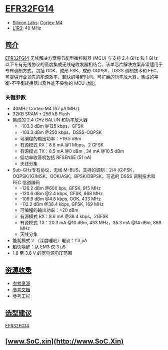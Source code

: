 ﻿# [EFR32FG14](https://doc.soc.xin/EFR32FG14)

* [Silicon Labs](https://www.silabs.com/): [Cortex-M4](https://github.com/SoCXin/Cortex)
* [L1R3](https://github.com/SoCXin/Level): 40 MHz

## [简介](https://github.com/SoCXin/EFR32FG14/wiki)

[EFR32FG14](https://cn.silabs.com/wireless/proprietary/efr32fg14-series-1-sub-ghz-2-4-ghz-socs) 无线解决方案将节能型微控制器 (MCU) 与支持 2.4 GHz 和 1 GHz 以下专有无线协议的高度集成无线电收发器相结合。该单芯片解决方案非常适用于专有调制方式，包括 OOK、成形 FSK、成形 OQPSK、DSSS 调制技术和 FEC，可提供行业领先的能源效率、超快的唤醒时间、可扩展的功率放大器、集成的平衡-不平衡转换器以及性能不妥协的 MCU 功能。

### 关键参数

* 40MHz Cortex-M4 (67 µA/MHz)
* 32KB SRAM + 256 kB Flash
* 集成的 2.4 GHz BALUN 和功率放大器
    * -103.3 dBm @125 kbps，GFSK
    * -103.3 dBm @250 kbps，DSSS-OQPSK
    * 可编程的输出功率：+19.5 dBm
    * 有源模式 RX：8.8 mA @1 Mbps，2 GFSK
    * 有源模式 TX：8.5 mA @0 dBm , 34 mA @10.5 dBm
    * 低功率收音机包括 RFSENSE (51 nA)
    * 天线分集
* Sub-GHz专有协议，无线 M-BUS，支持的调制：2/4 (G)FSK，OQPSK/(G)MSK，OOK/ASK，BPSK/DBPSK，可选的 DSSS 调制技术和 FEC 信道编码
    * -126.2 dBm @600 bps, GFSK, 915 MHz
    * -120.6 dBm @2.4 kbps, GFSK, 868 MHz
    * -109.9 dBm @4.8 kbps, OOK, 433 MHz
    * -112.2 dBm @38.4 kbps, GFSK, 169 MHz
    * 可编程的输出功率：+20 dBm
    * 有源模式 RX：8.6 mA @38.4 kbps，2GFSK
    * 有源模式 TX：20.3 mA @10 dBm, 433 MHz，35.3 mA @14 dBm, 868 MHz
    * 天线分集
* 能耗模式 2 （深度睡眠）电流：1.3 µA
* 超快唤醒：从 EM3 仅 3 µS
* 1.8 至 3.8 V 的宽电源电压范围

## [资源收录](https://github.com/SoCXin)

* [参考资源](src/)
* [参考文档](docs/)
* [参考工程](project/)

## [选型建议](https://github.com/SoCXin/EFR32FG14)

[EFR32FG14](https://github.com/SoCXin/EFR32FG14)


## [www.SoC.xin](http://www.SoC.Xin)
